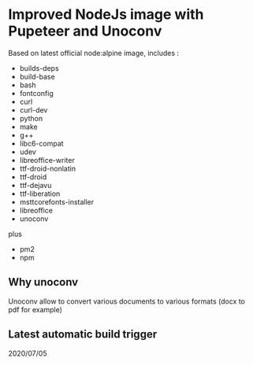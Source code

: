 # Improved NodeJs image with Pupeteer and Unoconv

Based on latest official node:alpine image, includes : 
- builds-deps 
- build-base 
- bash 
- fontconfig 
- curl 
- curl-dev 
- python 
- make 
- g++ 
- libc6-compat
- udev 
- libreoffice-writer
- ttf-droid-nonlatin
- ttf-droid
- ttf-dejavu
- ttf-liberation
- msttcorefonts-installer
- libreoffice
- unoconv

plus
- pm2
- npm

## Why unoconv

Unoconv allow to convert various documents to various formats (docx to pdf for example)

## Latest automatic build trigger
2020/07/05